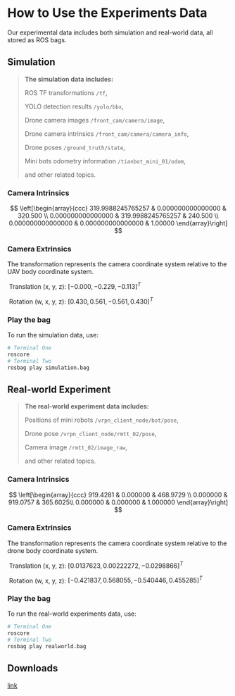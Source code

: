 # How to Use the Experiments Data

Our experimental data includes both simulation and real-world data, all stored as ROS bags.

## Simulation

> **The simulation data includes:**
>
> ROS TF transformations `/tf`, 
>
> YOLO detection results `/yolo/bbx`, 
>
> Drone camera images `/front_cam/camera/image`, 
>
> Drone camera intrinsics `/front_cam/camera/camera_info`,
>
> Drone poses `/ground_truth/state`,
>
> Mini bots odometry information `/tianbot_mini_01/odom`,
>
> and other related topics.

### Camera Intrinsics

$$
\left[\begin{array}{ccc}
319.9988245765257 & 0.000000000000000 & 320.500 \\
0.000000000000000 & 319.9988245765257 & 240.500 \\
0.000000000000000 & 0.000000000000000 & 1.00000
 \end{array}\right]
$$

### Camera Extrinsics

The transformation represents the camera coordinate system relative to the UAV body coordinate system.

​	Translation (x, y, z): $\left[-0.000, -0.229, -0.113\right]^T$

​	Rotation (w, x, y, z): $\left[0.430, 0.561, -0.561, 0.430\right]^T$

### Play the bag

To run the simulation data, use:

```bash
# Terminal One
roscore
# Terminal Two
rosbag play simulation.bag 
```

## Real-world Experiment

>**The real-world experiment data includes:**
>
>Positions of mini robots `/vrpn_client_node/bot/pose`,
>
>Drone pose `/vrpn_client_node/rmtt_02/pose`,
>
>Camera image `/rmtt_02/image_raw`,
>
>and other related topics.

### Camera Intrinsics

$$
\left[\begin{array}{ccc}
919.4281 & 0.000000 & 468.9729 \\
0.000000 &  919.0757 & 365.6025\\
0.000000 & 0.000000 & 1.000000
 \end{array}\right]
$$

### Camera Extrinsics

The transformation represents the camera coordinate system relative to the drone body coordinate system.

​	Translation (x, y, z): $\left[0.0137623, 0.00222272, -0.0298866\right]^T$

​	Rotation (w, x, y, z): $\left[-0.421837,  0.568055, -0.540446,  0.455285\right]^T$

### Play the bag

To run the real-world experiments data, use:

```bash
# Terminal One
roscore
# Terminal Two
rosbag play realworld.bag 
```

## Downloads

[link](https://pan.baidu.com/s/1c6a2QpMuYE-7UxpLfrUu8A?pwd=3f58) 

